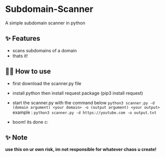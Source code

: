 # Subdomain-Scanner

A simple subdomain scanner in python

## ✨ Features

- scans subdomains of a domain
- thats it!

## 💁‍♀️ How to use

- first download the scanner.py file
- install python then install request package (pip3 install request)
- start the scanner.py with the command below
```python3 scanner.py -d (domain argument) <your domain> -o (output argument) <your output> ``` 
example :
```python3 scanner.py -d https://youtube.com -o output.txt```

- boom! its done c:


## ✨ Note

**use this on ur own risk, im not responsible for whatever chaos u create!**
